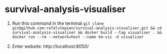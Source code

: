 # survival-analysis-visualiser

1. Run this command in the terminal
 `git clone git@github.com:rafalstepien/survival-analysis-visualiser.git && cd survival-analysis-visualiser && docker build --tag visualiser . && docker run --rm --network=host --name km-vis -d visualiser`

2. Enter website: http://localhost:8050/
